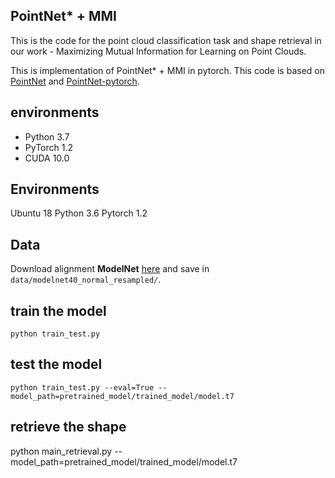 ## PointNet* + MMI

This is the code for the point cloud classification task and shape retrieval in our work - Maximizing Mutual Information for Learning on Point Clouds.

This is implementation of PointNet* + MMI in pytorch. This code is based on [PointNet](http://openaccess.thecvf.com/content_cvpr_2017/papers/Qi_PointNet_Deep_Learning_CVPR_2017_paper.pdf) and [PointNet-pytorch](https://github.com/yanx27/Pointnet_Pointnet2_pytorch.git).

## environments
- Python 3.7
- PyTorch 1.2
- CUDA 10.0

## Environments
Ubuntu 18
Python 3.6
Pytorch 1.2

## Data 
Download alignment **ModelNet** [here](https://shapenet.cs.stanford.edu/media/modelnet40_normal_resampled.zip) and save in `data/modelnet40_normal_resampled/`.

## train the model
```
python train_test.py 
```
## test the model
```
python train_test.py --eval=True --model_path=pretrained_model/trained_model/model.t7
```
## retrieve the shape

python main_retrieval.py --model_path=pretrained_model/trained_model/model.t7

